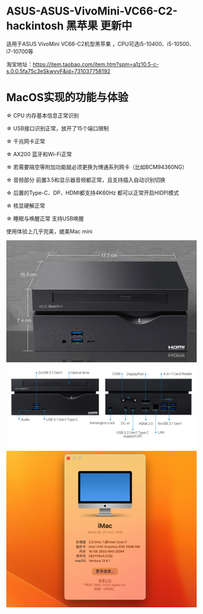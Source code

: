 # ASUS-ASUS-VivoMini-VC66-C2-hackintosh 黑苹果 更新中

适用于ASUS VivoMini VC66-C2机型黑苹果 ，CPU可选i5-10400、i5-10500、i7-10700等

淘宝地址：https://item.taobao.com/item.htm?spm=a1z10.5-c-s.0.0.5fa75c3eSkwvvF&id=731037758192


# MacOS实现的功能与体验

☆ CPU 内存基本信息正常识别

☆ USB接口识别正常，放开了15个端口限制

☆ 千兆网卡正常

☆ AX200 蓝牙和Wi-Fi正常

☆ 若需要隔空等附加功能就必须更换为博通系列网卡（比如BCM94360NG）

☆ 音频部分 前置3.5和显示器音频都正常，且支持插入自动识别切换

☆ 后置的Type-C、DP、HDMI都支持4K60Hz 都可以正常开启HIDPI模式

☆ 核显硬解正常

☆ 睡眠与唤醒正常 支持USB唤醒 

使用体验上几乎完美，媲美Mac mini

![](https://github.com/Xmingbai/ASUS-ASUS-VivoMini-VC66-C2-hackintosh/blob/main/1.png)
![](https://github.com/Xmingbai/ASUS-ASUS-VivoMini-VC66-C2-hackintosh/blob/main/2.png)
![](https://github.com/Xmingbai/ASUS-ASUS-VivoMini-VC66-C2-hackintosh/blob/main/3.png)



